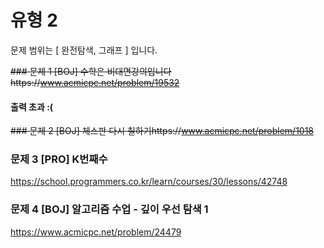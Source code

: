 # 유형 2


문제 범위는 [ 완전탐색,  그래프 ] 입니다.


~~### 문제 1 [BOJ] 수학은 비대면강의입니다https://www.acmicpc.net/problem/19532~~ 



#### 출력 초과 :(
~~### 문제 2 [BOJ] 체스판 다시 칠하기https://www.acmicpc.net/problem/1018~~ 




### 문제 3 [PRO] K번째수
https://school.programmers.co.kr/learn/courses/30/lessons/42748 


### 문제 4 [BOJ] 알고리즘 수업 - 깊이 우선 탐색 1
https://www.acmicpc.net/problem/24479 